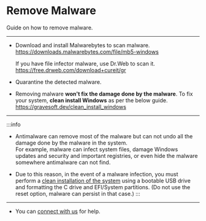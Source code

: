 # Remove Malware

Guide on how to remove malware.

---

- Download and install Malwarebytes to scan malware.  
  https://downloads.malwarebytes.com/file/mb5-windows  
  
  If you have file infector malware, use Dr.Web to scan it.  
  https://free.drweb.com/download+cureit/gr

- Quarantine the detected malware.

- Removing malware **won't fix the damage done by the malware**. To fix your system, **clean install Windows** as per the below guide.  
https://gravesoft.dev/clean_install_windows

---

:::info  
- Antimalware can remove most of the malware but can not undo all the damage done by the malware in the system.  
  For example, malware can infect system files, damage Windows updates and security and important registries, or even hide the malware somewhere antimalware can not find. 

- Due to this reason, in the event of a malware infection, you must perform a [clean installation of the system](https://gravesoft.dev/clean_install_windows) using a bootable USB drive and formatting the C drive and EFI/System partitions. (Do not use the reset option, malware can persist in that case.)
:::

---

- You can [connect with us](troubleshoot.md) for help.
